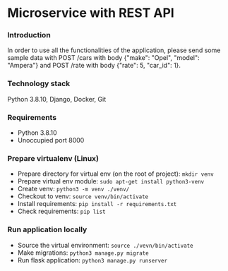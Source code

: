 # Microservice with REST API #

### Introduction ###

In order to use all the functionalities of the application, please send some sample data 
with POST /cars with body {"make": "Opel", "model": "Ampera"} and POST /rate with body 
{"rate": 5, "car_id": 1}.

### Technology stack ###

Python 3.8.10, Django, Docker, Git

### Requirements ###

* Python 3.8.10
* Unoccupied port 8000

### Prepare virtualenv (Linux) ###

* Prepare directory for virtual env (on the root of project):
	`mkdir venv`
* Prepare virtual env module:
	`sudo apt-get install python3-venv`
* Create venv:
	`python3 -m venv ./venv/`
* Checkout to venv:
	`source venv/bin/activate`
* Install requirements:
	`pip install -r requirements.txt`
* Check requirements:
	`pip list`

### Run application locally ###

* Source the virtual environment:
    `source ./vevn/bin/activate`
* Make migrations:
	`python3 manage.py migrate`
* Run flask application:
    `python3 manage.py runserver`